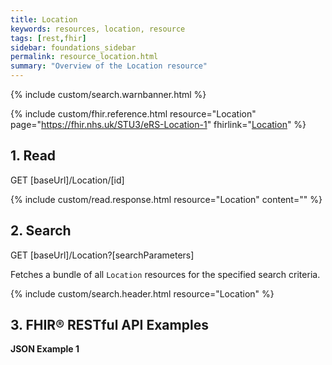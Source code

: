 ```yaml
---
title: Location
keywords: resources, location, resource
tags: [rest,fhir]
sidebar: foundations_sidebar
permalink: resource_location.html
summary: "Overview of the Location resource"
---
```


{% include custom/search.warnbanner.html %}

{% include custom/fhir.reference.html resource="Location" page="https://fhir.nhs.uk/STU3/eRS-Location-1" fhirlink="[Location](http://hl7.org/fhir/location.html)" %}


## 1. Read ##

<div markdown="span" class="alert alert-success" role="alert">
GET [baseUrl]/Location/[id]</div>

{% include custom/read.response.html resource="Location" content="" %}

## 2. Search ##

<div markdown="span" class="alert alert-success" role="alert">
GET [baseUrl]/Location?[searchParameters]</div>

Fetches a bundle of all `Location` resources for the specified search criteria.

{% include custom/search.header.html resource="Location" %}


## 3. FHIR&reg; RESTful API Examples ##

**JSON Example 1**

<script src="https://gist.github.com/sufyanpat/c4a39f2f66fef530910745d9153c63c4.js"></script>
